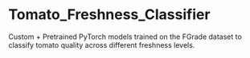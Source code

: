 # Tomato_Freshness_Classifier
Custom + Pretrained PyTorch models trained on the FGrade dataset to classify tomato quality across different freshness levels.
